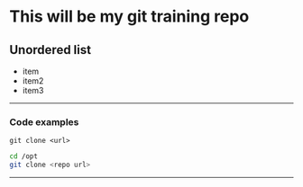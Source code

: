 # This will be my git training repo

## Unordered list
- item
- item2
- item3

---

### Code examples
`git clone <url>`

```bash
cd /opt
git clone <repo url>
```
---
